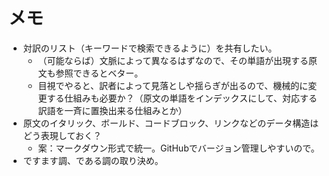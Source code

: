 # メモ
- 対訳のリスト（キーワードで検索できるように）を共有したい。
   - （可能ならば）文脈によって異なるはずなので、その単語が出現する原文も参照できるとベター。
   - 目視でやると、訳者によって見落としや揺らぎが出るので、機械的に変更する仕組みも必要か？（原文の単語をインデックスにして、対応する訳語を一斉に置換出来る仕組みとか）
- 原文のイタリック、ボールド、コードブロック、リンクなどのデータ構造はどう表現しておく？
  - 案：マークダウン形式で統一。GitHubでバージョン管理しやすいので。
- ですます調、である調の取り決め。